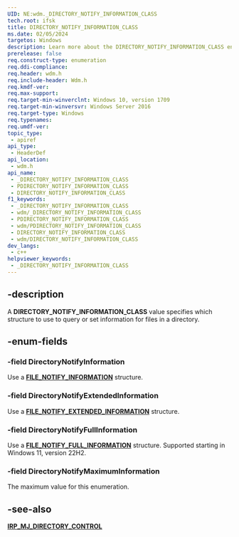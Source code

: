 ```yaml
---
UID: NE:wdm._DIRECTORY_NOTIFY_INFORMATION_CLASS
tech.root: ifsk
title: DIRECTORY_NOTIFY_INFORMATION_CLASS
ms.date: 02/05/2024
targetos: Windows
description: Learn more about the DIRECTORY_NOTIFY_INFORMATION_CLASS enumeration.
prerelease: false
req.construct-type: enumeration
req.ddi-compliance: 
req.header: wdm.h
req.include-header: Wdm.h
req.kmdf-ver: 
req.max-support: 
req.target-min-winverclnt: Windows 10, version 1709
req.target-min-winversvr: Windows Server 2016
req.target-type: Windows
req.typenames: 
req.umdf-ver: 
topic_type:
 - apiref
api_type:
 - HeaderDef
api_location:
 - wdm.h
api_name:
 - _DIRECTORY_NOTIFY_INFORMATION_CLASS
 - PDIRECTORY_NOTIFY_INFORMATION_CLASS
 - DIRECTORY_NOTIFY_INFORMATION_CLASS
f1_keywords:
 - _DIRECTORY_NOTIFY_INFORMATION_CLASS
 - wdm/_DIRECTORY_NOTIFY_INFORMATION_CLASS
 - PDIRECTORY_NOTIFY_INFORMATION_CLASS
 - wdm/PDIRECTORY_NOTIFY_INFORMATION_CLASS
 - DIRECTORY_NOTIFY_INFORMATION_CLASS
 - wdm/DIRECTORY_NOTIFY_INFORMATION_CLASS
dev_langs:
 - c++
helpviewer_keywords:
 - _DIRECTORY_NOTIFY_INFORMATION_CLASS
---
```


## -description

A **DIRECTORY_NOTIFY_INFORMATION_CLASS** value specifies which structure to use to query or set information for files in a directory.

## -enum-fields

### -field DirectoryNotifyInformation

Use a [**FILE_NOTIFY_INFORMATION**](/windows-hardware/drivers/ddi/ntifs/ns-ntifs-file_notify_information) structure.

### -field DirectoryNotifyExtendedInformation

Use a [**FILE_NOTIFY_EXTENDED_INFORMATION**](/windows-hardware/drivers/ddi/ntifs/ns-ntifs-file_notify_extended_information) structure.

### -field DirectoryNotifyFullInformation

Use a [**FILE_NOTIFY_FULL_INFORMATION**](/windows-hardware/drivers/ddi/ntifs/ns-ntifs-file_notify_full_information) structure. Supported starting in Windows 11, version 22H2.

### -field DirectoryNotifyMaximumInformation

The maximum value for this enumeration.

## -see-also

[**IRP_MJ_DIRECTORY_CONTROL**](/windows-hardware/drivers/ifs/irp-mj-directory-control)

